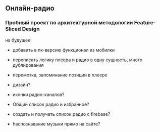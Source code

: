## Онлайн-радио

### Пробный проект по архитектурной методологии Feature-Sliced Design

на будущее:

- добавить в пк-версию функционал из мобилки
- переписать логику плеера и радио в одну сущность, много дублирования
- перемотка, запоминание позиции в плеере
- дизайн?

- иконки радио-каналов?
- Общий список радио и избранное?
- cоздать и получать список радио с firebase?
- hаспознавание музыки прямо на сайте?
